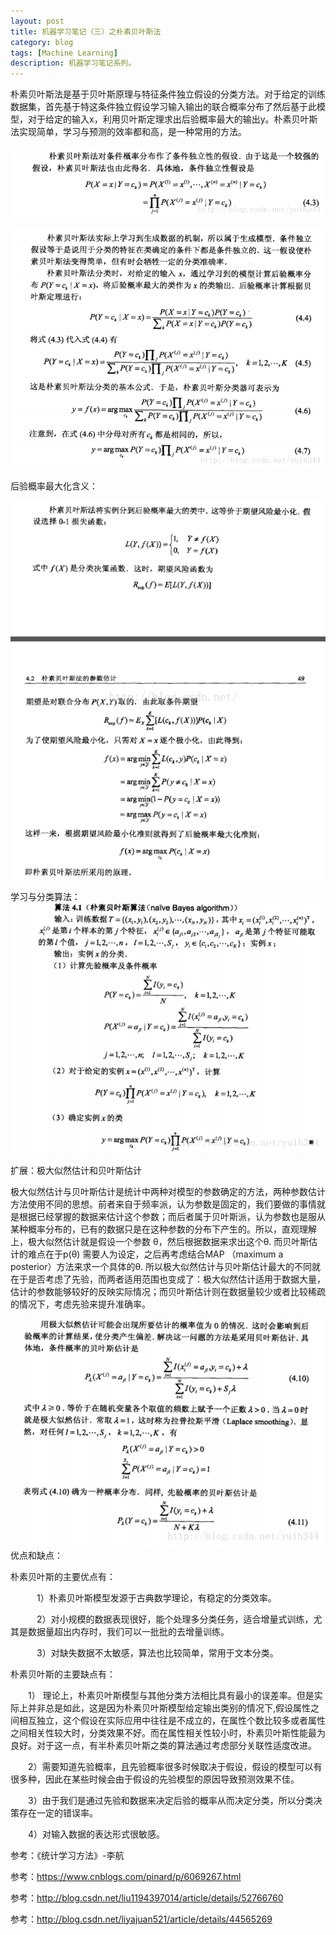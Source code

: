 ```yaml
---
layout: post
title: 机器学习笔记（三）之朴素贝叶斯法
category: blog
tags: [Machine Learning]
description: 机器学习笔记系列。
---
```



朴素贝叶斯法是基于贝叶斯原理与特征条件独立假设的分类方法。对于给定的训练数据集，首先基于特这条件独立假设学习输入输出的联合概率分布了然后基于此模型，对于给定的输入x，利用贝叶斯定理求出后验概率最大的输出y。朴素贝叶斯法实现简单，学习与预测的效率都和高，是一种常用的方法。

![简陋的草图](https://github.com/Yangtiancoder/Yangtiancoder.github.io/blob/master/assets/images/19.png?raw=true)

![简陋的草图](https://github.com/Yangtiancoder/Yangtiancoder.github.io/blob/master/assets/images/20.png?raw=true)


后验概率最大化含义：

![简陋的草图](https://github.com/Yangtiancoder/Yangtiancoder.github.io/blob/master/assets/images/21.png?raw=true)

学习与分类算法：
![简陋的草图](https://github.com/Yangtiancoder/Yangtiancoder.github.io/blob/master/assets/images/22.png?raw=true)

扩展：极大似然估计和贝叶斯估计



极大似然估计与贝叶斯估计是统计中两种对模型的参数确定的方法，两种参数估计方法使用不同的思想。前者来自于频率派，认为参数是固定的，我们要做的事情就是根据已经掌握的数据来估计这个参数；而后者属于贝叶斯派，认为参数也是服从某种概率分布的，已有的数据只是在这种参数的分布下产生的。所以，直观理解上，极大似然估计就是假设一个参数 θ，然后根据数据来求出这个θ. 而贝叶斯估计的难点在于p(θ) 需要人为设定，之后再考虑结合MAP （maximum a posterior）方法来求一个具体的θ. 
所以极大似然估计与贝叶斯估计最大的不同就在于是否考虑了先验，而两者适用范围也变成了：极大似然估计适用于数据大量，估计的参数能够较好的反映实际情况；而贝叶斯估计则在数据量较少或者比较稀疏的情况下，考虑先验来提升准确率。

![简陋的草图](https://github.com/Yangtiancoder/Yangtiancoder.github.io/blob/master/assets/images/23.png?raw=true)
优点和缺点：



朴素贝叶斯的主要优点有：

　　　1）朴素贝叶斯模型发源于古典数学理论，有稳定的分类效率。

　　　2）对小规模的数据表现很好，能个处理多分类任务，适合增量式训练，尤其是数据量超出内存时，我们可以一批批的去增量训练。

　　　3）对缺失数据不太敏感，算法也比较简单，常用于文本分类。

朴素贝叶斯的主要缺点有：　　　

　　1） 理论上，朴素贝叶斯模型与其他分类方法相比具有最小的误差率。但是实际上并非总是如此，这是因为朴素贝叶斯模型给定输出类别的情况下,假设属性之间相互独立，这个假设在实际应用中往往是不成立的，在属性个数比较多或者属性之间相关性较大时，分类效果不好。而在属性相关性较小时，朴素贝叶斯性能最为良好。对于这一点，有半朴素贝叶斯之类的算法通过考虑部分关联性适度改进。

　　2）需要知道先验概率，且先验概率很多时候取决于假设，假设的模型可以有很多种，因此在某些时候会由于假设的先验模型的原因导致预测效果不佳。

　　3）由于我们是通过先验和数据来决定后验的概率从而决定分类，所以分类决策存在一定的错误率。

　　4）对输入数据的表达形式很敏感。





参考：《统计学习方法》-李航

参考：https://www.cnblogs.com/pinard/p/6069267.html

参考：http://blog.csdn.net/liu1194397014/article/details/52766760

参考：http://blog.csdn.net/liyajuan521/article/details/44565269

